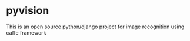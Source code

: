 # pyvision
This is an open source python/django project for image recognition using caffe framework
